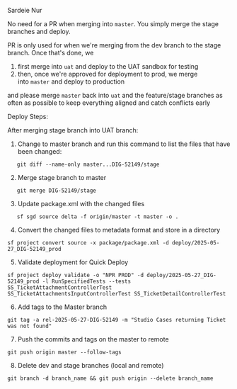 Sardeie Nur

No need for a PR when merging into `master`. You simply merge the stage branches and deploy.

PR is only used for when we're merging from the dev branch to the stage branch. Once that's done, we  

1. first merge into `uat` and deploy to the UAT sandbox for testing
2. then, once we're approved for deployment to prod, we merge into `master` and deploy to production


and please merge `master` back into `uat` and the feature/stage branches as often as possible to keep everything aligned and catch conflicts early

Deploy Steps:

After merging stage branch into UAT branch:

1. Change to master branch and run this command to list the files that have been changed:
```
   git diff --name-only master...DIG-52149/stage
```

2. Merge stage branch to master
```
   git merge DIG-52149/stage
```

3. Update package.xml with the changed files
```
   sf sgd source delta -f origin/master -t master -o .
```

4. Convert the changed files to metadata format and store in a directory
```
sf project convert source -x package/package.xml -d deploy/2025-05-27_DIG-52149_prod
```

5. Validate deployment for Quick Deploy
```
sf project deploy validate -o "NPR PROD" -d deploy/2025-05-27_DIG-52149_prod -l RunSpecifiedTests --tests SS_TicketAttachmentControllerTest SS_TicketAttachmentsInputControllerTest SS_TicketDetailControllerTest
```

6. Add tags to the Master branch
```
git tag -a rel-2025-05-27-DIG-52149 -m "Studio Cases returning Ticket was not found"
```

7. Push the commits and tags on the master to remote
```
git push origin master --follow-tags
```

8. Delete dev and stage branches (local and remote)
```
git branch -d branch_name && git push origin --delete branch_name
```
